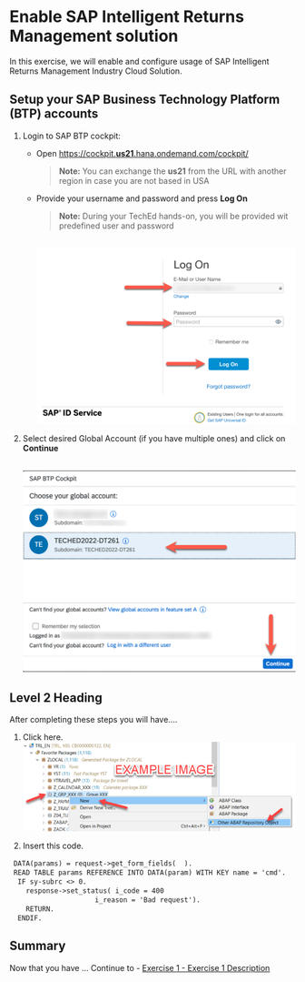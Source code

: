 # Enable SAP Intelligent Returns Management solution

In this exercise, we will enable and configure usage of SAP Intelligent Returns Management Industry Cloud Solution.

## Setup your SAP Business Technology Platform (BTP) accounts

1. Login to SAP BTP cockpit:
   * Open [https://cockpit.**us21**.hana.ondemand.com/cockpit/](https://cockpit.us21.hana.ondemand.com/cockpit/#)

      > **Note:** You can exchange the **us21** from the URL with another region in case you are not based in USA

   * Provide your username and password and press **Log On**
      > **Note:** During your TechEd hands-on, you will be provided wit predefined user and password

        <br>![](/exercises/ex0/images/1.png)

2. Select desired Global Account (if you have multiple ones) and click on **Continue**

      <br>![](/exercises/ex0/images/2.png)

## Level 2 Heading

After completing these steps you will have....

1.	Click here.
<br>![](/exercises/ex0/images/00_00_0010.png)

2.	Insert this code.
``` abap
 DATA(params) = request->get_form_fields(  ).
 READ TABLE params REFERENCE INTO DATA(param) WITH KEY name = 'cmd'.
  IF sy-subrc <> 0.
    response->set_status( i_code = 400
                     i_reason = 'Bad request').
    RETURN.
  ENDIF.
```

## Summary

Now that you have ... 
Continue to - [Exercise 1 - Exercise 1 Description](../ex1/README.md)
